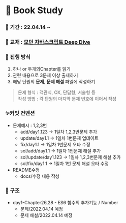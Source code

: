 # 📖  Book Study

### 📅 기간 : 22.04.14 ~ 

### 📔 교재 : [모던 자바스크립트 Deep Dive](http://www.yes24.com/Product/Goods/92742567)

### 📌 진행 방식
1. 하나 or 두개의Chapter를 읽기
2. 관련 내용으로 3문제 이상 출제하기
3. 해당 단원의 **문제**, **문제 해설** 파일에 작성하기

>문제 형식 : 객관식, OX, 단답형, 서술형 등   
>작성 방법 : 각 단원의 마지막 문제 번호에 이어서 작성

 ### ✨커밋 컨벤션 
- 문제예시 : 1,2,3번
  - add/day1.123 → 1일차 1,2,3번문제 추가
  - update/day1.1 → 1일차 1번문제 업데이트
  - fix/day1.1 → 1일차 1번문제 오타 수정
  - sol/add/day1.1 → 1일차 1번문제 해설 추가
  - sol/update/day1.123 → 1일차 1,2,3번문제 해설 추가
  - sol/fix/day1.1 → 1일차 1번 문제 해설 오타 수정
- README수정 
  - docs/수정 내용 작성  

### 📂 구조
- day1-Chapter26,28 - ES6 함수의 추가기능 / Number
   - 문제/2022.04.14 예정
   - 문제 해설/2022.04.14 예정

